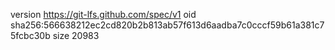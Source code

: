 version https://git-lfs.github.com/spec/v1
oid sha256:566638212ec2cd820b2b813ab57f613d6aadba7c0cccf59b61a381c75fcbc30b
size 20983
